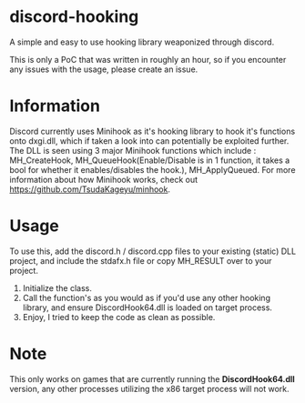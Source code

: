 # discord-hooking
A simple and easy to use hooking library weaponized through discord.

This is only a PoC that was written in roughly an hour, so if you encounter any issues with the usage, please create an issue.

# Information

Discord currently uses Minihook as it's hooking library to hook it's functions onto dxgi.dll, which if taken a look into can potentially be exploited further.
The DLL is seen using 3 major Minihook functions which include : MH_CreateHook, MH_QueueHook(Enable/Disable is in 1 function, it takes a bool for whether it enables/disables the hook.), MH_ApplyQueued.
For more information about how Minihook works, check out https://github.com/TsudaKageyu/minhook.

# Usage
To use this, add the discord.h / discord.cpp files to your existing (static) DLL project, and include the stdafx.h file or copy MH_RESULT over to your project.
1. Initialize the class.
2. Call the function's as you would as if you'd use any other hooking library, and ensure DiscordHook64.dll is loaded on target process.
3. Enjoy, I tried to keep the code as clean as possible.

# Note
This only works on games that are currently running the **DiscordHook64.dll** version, any other processes utilizing the x86 target process will not work.
